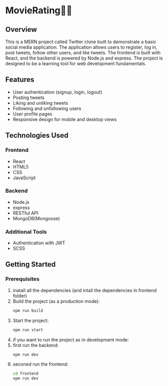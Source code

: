 # MovieRating🎥🎥

## Overview

This is a MERN project called Twitter clone built to demonstrate a basic social media application. The application allows users to register, log in, post tweets, follow other users, and like tweets. The frontend is built with React, and the backend is powered by Node.js and express. The project is designed to be a learning tool for web development fundamentals.

## Features

- User authentication (signup, login, logout)
- Posting tweets
- Liking and unliking tweets
- Following and unfollowing users
- User profile pages
- Responsive design for mobile and desktop views

## Technologies Used

### Frontend
- React
- HTML5
- CSS
- JavaScript

### Backend
- Node.js
- express
- RESTful API
- MongoDB(Mongoose)

### Additional Tools
- Authentication with JWT
- SCSS

## Getting Started

### Prerequisites
1. inatall all the dependencies (and intall the dependencies in frontend folder)
2. Build the project (as a production mode):
   ```bash
   npm run build
3. Start the project:
   ```bash
   npm run start

4. if you want to run the project as in development mode:
5. first run the backend:
   ```bash
   npm run dev
6. seconed run the frontend:
   ```bash
   cd frontend
   npm run dev

